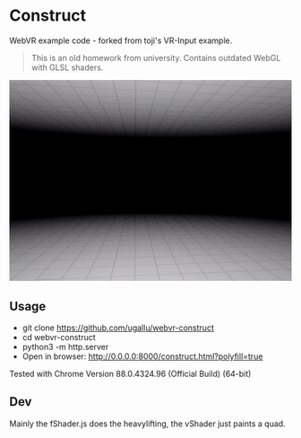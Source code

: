 # Construct
WebVR example code - forked from toji's VR-Input example.

> This is an old homework from university.
> Contains outdated WebGL with GLSL shaders.

![](./misc/printscreen.png)

## Usage
* git clone https://github.com/ugallu/webvr-construct
* cd webvr-construct
* python3 -m http.server
* Open in browser: http://0.0.0.0:8000/construct.html?polyfill=true

Tested with Chrome Version 88.0.4324.96 (Official Build) (64-bit)

## Dev
Mainly the fShader.js does the heavylifting, the vShader just paints a quad.
